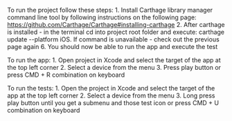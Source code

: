 To run the project follow these steps:
	1. Install Carthage library manager command line tool by following instructions on the following page: https://github.com/Carthage/Carthage#installing-carthage
	2. After carthage is installed - in the terminal cd into project root folder and execute: carthage update --platform iOS. If command is unavailable - check out the previous page again
	6. You should now be able to run the app and execute the test


To run the app:
	1. Open project in Xcode and select the target of the app at the top left corner
	2. Select a device from the menu
	3. Press play button or press CMD + R combination on keyboard

To run the tests: 
	1. Open the project in Xcode and select the target of the app at the top left corner
	2. Select a device from the menu
	3. Long press play button until you get a submenu and those test icon or press CMD + U combination on keyboard 

